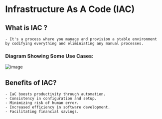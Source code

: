 # Infrastructure As A Code (IAC)

## What is IAC ?
    - It's a process where you manage and provision a stable environment by codifying everything and eliminiating any manual processes.

### Diagram Showing Some Use Cases:

![image](https://user-images.githubusercontent.com/97620055/188578917-9813c81d-b2a8-4ff1-82fd-1656e8726bc9.png)


## Benefits of IAC?

    - IaC boosts productivity through automation.
    - Consistency in configuration and setup.
    - Minimizing risk of human error.
    - Increased efficiency in software development.
    - Facilitating financial savings.




